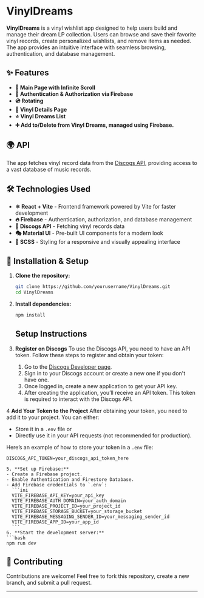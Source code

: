 # VinylDreams

**VinylDreams** is a vinyl wishlist app designed to help users build and manage their dream LP collection. Users can browse and save their favorite vinyl records, create personalized wishlists, and remove items as needed. The app provides an intuitive interface with seamless browsing, authentication, and database management.

## ✨ Features

- **🎵 Main Page with Infinite Scroll** 
- **🔐 Authentication & Authorization via Firebase**
- **💿 Rotating**
- **📜 Vinyl Details Page**
- **⭐ Vinyl Dreams List** 
- **➕ Add to/Delete from Vinyl Dreams, managed using Firebase.** 

## 🌍 API
The app fetches vinyl record data from the [Discogs API](https://www.discogs.com/developers/#), providing access to a vast database of music records.

## 🛠 Technologies Used

- **⚛ React + Vite** - Frontend framework powered by Vite for faster development
- **🔥 Firebase** - Authentication, authorization, and database management
- **📀 Discogs API** - Fetching vinyl records data
- **🎭 Material UI** - Pre-built UI components for a modern look
- **🎨 SCSS** - Styling for a responsive and visually appealing interface

## 🚀 Installation & Setup

1. **Clone the repository:**
   ```bash
   git clone https://github.com/yourusername/VinylDreams.git
   cd VinylDreams
   ```
2. **Install dependencies:**
   ```bash
   npm install
   ```
   ## Setup Instructions

3. **Register on Discogs**
   To use the Discogs API, you need to have an API token. Follow these steps to register and obtain your token:
   
   1. Go to the [Discogs Developer page](https://www.discogs.com/developers).
   2. Sign in to your Discogs account or create a new one if you don't have one.
   3. Once logged in, create a new application to get your API key.
   4. After creating the application, you’ll receive an API token. This token is required to interact with the Discogs API.

4 **Add Your Token to the Project**
   After obtaining your token, you need to add it to your project. You can either:
   
   - Store it in a `.env` file or
   - Directly use it in your API requests (not recommended for production).
   
   Here’s an example of how to store your token in a `.env` file:
   
   ```env
   DISCOGS_API_TOKEN=your_discogs_api_token_here

5. **Set up Firebase:**
   - Create a Firebase project.
   - Enable Authentication and Firestore Database.
   - Add Firebase credentials to `.env`:
     ```ini
     VITE_FIREBASE_API_KEY=your_api_key
     VITE_FIREBASE_AUTH_DOMAIN=your_auth_domain
     VITE_FIREBASE_PROJECT_ID=your_project_id
     VITE_FIREBASE_STORAGE_BUCKET=your_storage_bucket
     VITE_FIREBASE_MESSAGING_SENDER_ID=your_messaging_sender_id
     VITE_FIREBASE_APP_ID=your_app_id
     ```
6. **Start the development server:**
   ```bash
   npm run dev
   ```

## 🤝 Contributing
Contributions are welcome! Feel free to fork this repository, create a new branch, and submit a pull request.

---

